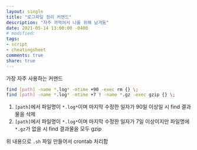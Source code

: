 ```yaml
---
layout: single
title: "로그파일 정리 커맨드"
description: "자주 까먹어서 나를 위해 남겨둠"
date: 2021-05-14 13:00:00 -0400
# modified: 
tags:
- script
- cheatingsheet
comments: true
share: true
---
```


가장 자주 사용하는 커맨드

```bash
find [path] -name *.log* -mtime +90 -exec rm {} \;
find [path] -name *.log* -mtime +7 ! -name *.gz -exec gzip {} \;
```

1. `[path]`에서 파일명이 `*.log*`이며 마지막 수정한 일자가 90일 이상일 시 find 결과물을 삭제
2. `[path]`에서 파일명이 `*.log*`이며 마지막 수정한 일자가 7일 이상이지만 파일명에 `*.gz`가 없을 시 find 결과물을 모두 gzip

위 내용으로 `.sh` 파일 만들어서 crontab 처리함